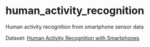 # human_activity_recognition
Human activity recognition from smartphone sensor data 

Dataset: [Human Activity Recognition with Smartphones](https://www.kaggle.com/datasets/uciml/human-activity-recognition-with-smartphones)
